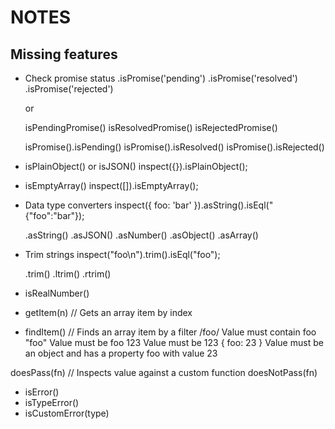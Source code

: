 NOTES
=====

Missing features
----------------

* Check promise status
  .isPromise('pending')
  .isPromise('resolved')
  .isPromise('rejected')

  or

  isPendingPromise()
  isResolvedPromise()
  isRejectedPromise()

  isPromise().isPending()
  isPromise().isResolved()
  isPromise().isRejected()

* isPlainObject() or isJSON()
  inspect({}).isPlainObject();

* isEmptyArray()
  inspect([]).isEmptyArray();

* Data type converters
  inspect({ foo: 'bar' }).asString().isEql("{"foo":"bar"});

  .asString()
  .asJSON()
  .asNumber()
  .asObject()
  .asArray()

* Trim strings
  inspect("foo\n").trim().isEql("foo");

  .trim()
  .ltrim()
  .rtrim()
* isRealNumber()

* getItem(n) // Gets an array item by index

* findItem() // Finds an array item by a filter
  /foo/ Value must contain foo
  "foo" Value must be foo
  123 Value must be 123
  { foo: 23 } Value must be an object and has a property foo with value 23


doesPass(fn) // Inspects value against a custom function
doesNotPass(fn)


 * isError()
 * isTypeError()
 * isCustomError(type)
